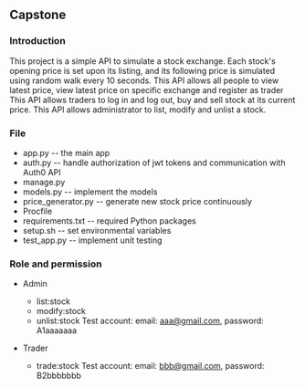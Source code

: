 Capstone
-----


### Introduction

This project is a simple API to simulate a stock exchange.
Each stock's opening price is set upon its listing, and its following price is simulated using random walk every 10 seconds.
This API allows all people to view latest price, view latest price on specific exchange and register as trader
This API allows traders to log in and log out, buy and sell stock at its current price.
This API allows administrator to list, modify and unlist a stock.


### File

* app.py -- the main app
* auth.py -- handle authorization of jwt tokens and communication with Auth0 API
* manage.py
* models.py -- implement the models
* price_generator.py -- generate new stock price continuously
* Procfile
* requirements.txt -- required Python packages
* setup.sh -- set environmental variables
* test_app.py -- implement unit testing


### Role and permission

* Admin
    * list:stock
    * modify:stock
    * unlist:stock
    Test account: email: aaa@gmail.com, password: A1aaaaaaa

* Trader
    * trade:stock
    Test account: email: bbb@gmail.com, password: B2bbbbbbb
